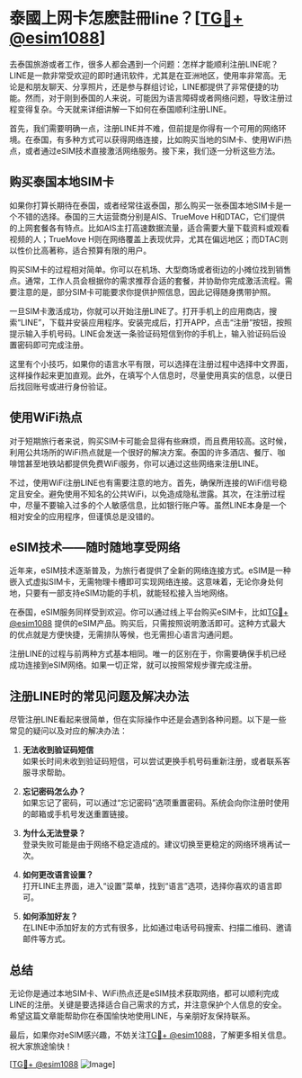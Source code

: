 # 泰國上网卡怎麽註冊line？[[TG💪+ @esim1088](https://t.me/s/esim1088)]

去泰国旅游或者工作，很多人都会遇到一个问题：怎样才能顺利注册LINE呢？LINE是一款非常受欢迎的即时通讯软件，尤其是在亚洲地区，使用率非常高。无论是和朋友聊天、分享照片，还是参与群组讨论，LINE都提供了非常便捷的功能。然而，对于刚到泰国的人来说，可能因为语言障碍或者网络问题，导致注册过程变得复杂。今天就来详细讲解一下如何在泰国顺利注册LINE。

首先，我们需要明确一点，注册LINE并不难，但前提是你得有一个可用的网络环境。在泰国，有多种方式可以获得网络连接，比如购买当地的SIM卡、使用WiFi热点，或者通过eSIM技术直接激活网络服务。接下来，我们逐一分析这些方法。

## 购买泰国本地SIM卡

如果你打算长期待在泰国，或者经常往返泰国，那么购买一张泰国本地SIM卡是一个不错的选择。泰国的三大运营商分别是AIS、TrueMove H和DTAC，它们提供的上网套餐各有特点。比如AIS主打高速数据流量，适合需要大量下载资料或观看视频的人；TrueMove H则在网络覆盖上表现优异，尤其在偏远地区；而DTAC则以性价比高著称，适合预算有限的用户。

购买SIM卡的过程相对简单。你可以在机场、大型商场或者街边的小摊位找到销售点。通常，工作人员会根据你的需求推荐合适的套餐，并协助你完成激活流程。需要注意的是，部分SIM卡可能要求你提供护照信息，因此记得随身携带护照。

一旦SIM卡激活成功，你就可以开始注册LINE了。打开手机上的应用商店，搜索“LINE”，下载并安装应用程序。安装完成后，打开APP，点击“注册”按钮，按照提示输入手机号码。LINE会发送一条验证码短信到你的手机上，输入验证码后设置密码即可完成注册。

这里有个小技巧，如果你的语言水平有限，可以选择在注册过程中选择中文界面，这样操作起来更加直观。此外，在填写个人信息时，尽量使用真实的信息，以便日后找回账号或进行身份验证。

## 使用WiFi热点

对于短期旅行者来说，购买SIM卡可能会显得有些麻烦，而且费用较高。这时候，利用公共场所的WiFi热点就是一个很好的解决方案。泰国的许多酒店、餐厅、咖啡馆甚至地铁站都提供免费WiFi服务，你可以通过这些网络来注册LINE。

不过，使用WiFi注册LINE也有需要注意的地方。首先，确保所连接的WiFi信号稳定且安全。避免使用不知名的公共WiFi，以免造成隐私泄露。其次，在注册过程中，尽量不要输入过多的个人敏感信息，比如银行账户等。虽然LINE本身是一个相对安全的应用程序，但谨慎总是没错的。

## eSIM技术——随时随地享受网络

近年来，eSIM技术逐渐普及，为旅行者提供了全新的网络连接方式。eSIM是一种嵌入式虚拟SIM卡，无需物理卡槽即可实现网络连接。这意味着，无论你身处何地，只要有一部支持eSIM功能的手机，就能轻松接入当地网络。

在泰国，eSIM服务同样受到欢迎。你可以通过线上平台购买eSIM卡，比如[TG💪+ @esim1088](https://t.me/s/esim1088) 提供的eSIM产品。购买后，只需按照说明激活即可。这种方式最大的优点就是方便快捷，无需排队等候，也无需担心语言沟通问题。

注册LINE的过程与前两种方式基本相同。唯一的区别在于，你需要确保手机已经成功连接到eSIM网络。如果一切正常，就可以按照常规步骤完成注册。

## 注册LINE时的常见问题及解决办法

尽管注册LINE看起来很简单，但在实际操作中还是会遇到各种问题。以下是一些常见的疑问以及对应的解决办法：

1. **无法收到验证码短信**  
   如果长时间未收到验证码短信，可以尝试更换手机号码重新注册，或者联系客服寻求帮助。

2. **忘记密码怎么办？**  
   如果忘记了密码，可以通过“忘记密码”选项重置密码。系统会向你注册时使用的邮箱或手机号发送重置链接。

3. **为什么无法登录？**  
   登录失败可能是由于网络不稳定造成的。建议切换至更稳定的网络环境再试一次。

4. **如何更改语言设置？**  
   打开LINE主界面，进入“设置”菜单，找到“语言”选项，选择你喜欢的语言即可。

5. **如何添加好友？**  
   在LINE中添加好友的方式有很多，比如通过电话号码搜索、扫描二维码、邀请邮件等方式。

## 总结

无论你是通过本地SIM卡、WiFi热点还是eSIM技术获取网络，都可以顺利完成LINE的注册。关键是要选择适合自己需求的方式，并注意保护个人信息的安全。希望这篇文章能帮助你在泰国愉快地使用LINE，与亲朋好友保持联系。

最后，如果你对eSIM感兴趣，不妨关注[TG💪+ @esim1088](https://t.me/s/esim1088)，了解更多相关信息。祝大家旅途愉快！

[[TG💪+ @esim1088](https://t.me/s/esim1088) ![Image](https://i.postimg.cc/4NQfJmqS/Snipaste-2025-05-13-00-14-12.png)]